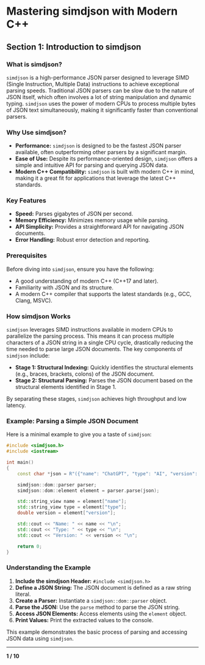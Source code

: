 # Mastering simdjson with Modern C++

## Section 1: Introduction to simdjson

### What is simdjson?

`simdjson` is a high-performance JSON parser designed to leverage SIMD (Single Instruction, Multiple Data) instructions to achieve exceptional parsing speeds. Traditional JSON parsers can be slow due to the nature of JSON itself, which often involves a lot of string manipulation and dynamic typing. `simdjson` uses the power of modern CPUs to process multiple bytes of JSON text simultaneously, making it significantly faster than conventional parsers.

### Why Use simdjson?

- **Performance:** `simdjson` is designed to be the fastest JSON parser available, often outperforming other parsers by a significant margin.
- **Ease of Use:** Despite its performance-oriented design, `simdjson` offers a simple and intuitive API for parsing and querying JSON data.
- **Modern C++ Compatibility:** `simdjson` is built with modern C++ in mind, making it a great fit for applications that leverage the latest C++ standards.

### Key Features

- **Speed:** Parses gigabytes of JSON per second.
- **Memory Efficiency:** Minimizes memory usage while parsing.
- **API Simplicity:** Provides a straightforward API for navigating JSON documents.
- **Error Handling:** Robust error detection and reporting.

### Prerequisites

Before diving into `simdjson`, ensure you have the following:

- A good understanding of modern C++ (C++17 and later).
- Familiarity with JSON and its structure.
- A modern C++ compiler that supports the latest standards (e.g., GCC, Clang, MSVC).

### How simdjson Works

`simdjson` leverages SIMD instructions available in modern CPUs to parallelize the parsing process. This means it can process multiple characters of a JSON string in a single CPU cycle, drastically reducing the time needed to parse large JSON documents. The key components of `simdjson` include:

- **Stage 1: Structural Indexing:** Quickly identifies the structural elements (e.g., braces, brackets, colons) of the JSON document.
- **Stage 2: Structural Parsing:** Parses the JSON document based on the structural elements identified in Stage 1.

By separating these stages, `simdjson` achieves high throughput and low latency.

### Example: Parsing a Simple JSON Document

Here is a minimal example to give you a taste of `simdjson`:

```cpp
#include <simdjson.h>
#include <iostream>

int main()
{
    const char *json = R"({"name": "ChatGPT", "type": "AI", "version": 4.0})";

    simdjson::dom::parser parser;
    simdjson::dom::element element = parser.parse(json);

    std::string_view name = element["name"];
    std::string_view type = element["type"];
    double version = element["version"];

    std::cout << "Name: " << name << "\n";
    std::cout << "Type: " << type << "\n";
    std::cout << "Version: " << version << "\n";

    return 0;
}
```

### Understanding the Example

1. **Include the simdjson Header:** `#include <simdjson.h>`
2. **Define a JSON String:** The JSON document is defined as a raw string literal.
3. **Create a Parser:** Instantiate a `simdjson::dom::parser` object.
4. **Parse the JSON:** Use the `parse` method to parse the JSON string.
5. **Access JSON Elements:** Access elements using the `element` object.
6. **Print Values:** Print the extracted values to the console.

This example demonstrates the basic process of parsing and accessing JSON data using `simdjson`.

---

**1 / 10**